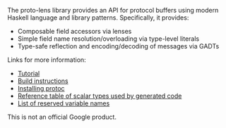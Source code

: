 The proto-lens library provides an API for protocol buffers using modern Haskell
language and library patterns.  Specifically, it provides:

  * Composable field accessors via lenses
  * Simple field name resolution/overloading via type-level literals
  * Type-safe reflection and encoding/decoding of messages via GADTs

Links for more information:

- [Tutorial](tutorial.md)
- [Build instructions](https://github.com/google/proto-lens/blob/master/README.md)
- [Installing protoc](installing-protoc.md)
- [Reference table of scalar types used by generated code](types.md)
- [List of reserved variable names](reserved-names.md)

This is not an official Google product.
